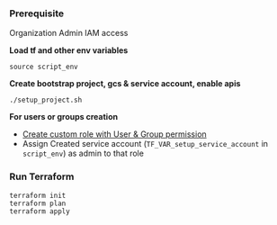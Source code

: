 ### Prerequisite

Organization Admin IAM access 

__Load tf and other env variables__
```
source script_env
```

__Create bootstrap project, gcs & service account, enable apis__
```
./setup_project.sh
```

__For users or groups creation__

- [Create custom role with User & Group permission](https://support.google.com/a/answer/2406043?hl=en)   
- Assign Created service account (`TF_VAR_setup_service_account` in `script_env`) as admin to that role  



### Run Terraform
```
terraform init
terraform plan
terraform apply
```
